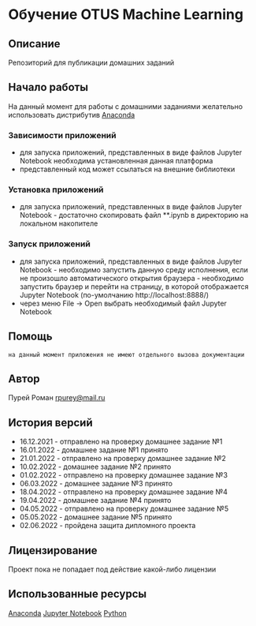 # Обучение OTUS Machine Learning

## Описание

Репозиторий для публикации домашних заданий

## Начало работы

На данный момент для работы с домашними заданиями желательно использовать дистрибутив [Anaconda](https://www.anaconda.com)

### Зависимости приложений

- для запуска приложений, представленных в виде файлов Jupyter Notebook необходима установленная данная платформа
- представленный код может ссылаться на внешние библиотеки

### Установка приложений

- для запуска приложений, представленных в виде файлов Jupyter Notebook - достаточно скопировать файл **.ipynb в директорию на локальном накопителе

### Запуск приложений

- для запуска приложений, представленных в виде файлов Jupyter Notebook - необходимо запустить данную среду исполнения, если не произошло автоматического открытия браузера - необходимо запустить браузер и перейти на страницу, в которой отображается Jupyter Notebook (по-умолчанию http://localhost:8888/)
- через меню File -> Open выбрать необходимый файл Jupyter Notebook


## Помощь

```
на данный момент приложения не имеют отдельного вызова документации
```

## Автор

Пурей Роман [rpurey@mail.ru](mailto:rpurey@mail.ru)

## История версий

- 16.12.2021 - отправлено на проверку домашнее задание №1
- 16.01.2022 - домашнее задание №1 принято
- 21.01.2022 - отправлено на проверку домашнее задание №2
- 10.02.2022 - домашнее задание №2 принято
- 01.02.2022 - отправлено на проверку домашнее задание №3
- 06.03.2022 - домашнее задание №3 принято
- 18.04.2022 - отправлено на проверку домашнее задание №4
- 19.04.2022 - домашнее задание №4 принято
- 04.05.2022 - отправлено на проверку домашнее задание №5
- 05.05.2022 - домашнее задание №5 принято
- 02.06.2022 - пройдена защита дипломного проекта

## Лицензирование

Проект пока не попадает под действие какой-либо лицензии

## Использованные ресурсы

[Anaconda](https://www.anaconda.com)
[Jupyter Notebook](https://jupyter.org)
[Python](https://www.python.org)

